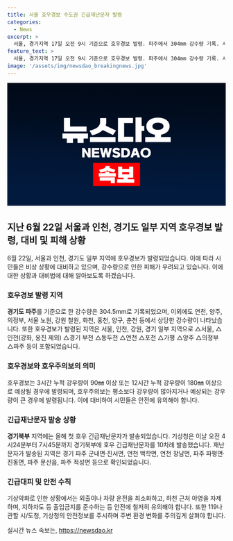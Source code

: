 ```yaml
---
title: 서울 호우경보 수도권 긴급재난문자 발령
categories:
  - News
excerpt: >
  서울, 경기지역 17일 오전 9시 기준으로 호우경보 발령. 파주에서 304mm 강수량 기록. 시민들 우산쓰고 거리를 걷는 가운데, 기상청은 3시간 누적 강우량 90㎜ 이상 시 경고. 호우 긴급재난문자 10차례 발송됨. 안전에 유의 요망.
feature_text: >
  서울, 경기지역 17일 오전 9시 기준으로 호우경보 발령. 파주에서 304mm 강수량 기록. 시민들 우산쓰고 거리를 걷는 가운데, 기상청은 3시간 누적 강우량 90㎜ 이상 시 경고. 호우 긴급재난문자 10차례 발송됨. 안전에 유의 요망.
image: '/assets/img/newsdao_breakingnews.jpg'
---
```


<p><img src="/assets/img/newsdao_breakingnews.jpg" alt="koreaapp 속보" /></p>

<h2 data-ke-size="size26">지난 6월 22일 서울과 인천, 경기도 일부 지역 호우경보 발령, 대비 및 피해 상황</h2>

<p data-ke-size="size16">6월 22일, 서울과 인천, 경기도 일부 지역에 호우경보가 발령되었습니다. 이에 따라 시민들은 비상 상황에 대비하고 있으며, 강수량으로 인한 피해가 우려되고 있습니다. 이에 대한 상황과 대비법에 대해 알아보도록 하겠습니다.</p>

<h3>호우경보 발령 지역</h3>

<p data-ke-size="size16"><b>경기도 파주</b>를 기준으로 한 강수량은 304.5mm로 기록되었으며, 이외에도 연천, 양주, 의정부, 서울 노원, 강원 철원, 화천, 홍천, 양구, 춘천 등에서 상당한 강수량이 나타났습니다. 또한 호우경보가 발령된 지역은 서울, 인천, 강원, 경기 일부 지역으로 △서울, △인천(강화, 옹진 제외) △경기 부천 △동두천 △연천 △포천 △가평 △양주 △의정부 △파주 등이 포함되었습니다.</p>

<h3>호우경보와 호우주의보의 의미</h3>

<p data-ke-size="size16">호우경보는 3시간 누적 강우량이 90㎜ 이상 또는 12시간 누적 강우량이 180㎜ 이상으로 예상될 경우에 발령되며, 호우주의보는 평소보다 강우량이 많아지거나 예상되는 강우량이 큰 경우에 발령됩니다. 이에 대비하여 시민들은 안전에 유의해야 합니다.</p>

<h3>긴급재난문자 발송 상황</h3>

<p data-ke-size="size16"><b>경기북부</b> 지역에는 올해 첫 호우 긴급재난문자가 발송되었습니다. 기상청은 이날 오전 4시24분부터 7시45분까지 경기북부에 호우 긴급재난문자를 10차례 발송했습니다. 재난문자가 발송된 지역은 경기 파주 군내면·진서면, 연천 백학면, 연천 장남면, 파주 파평면·진동면, 파주 문산읍, 파주 적성면 등으로 확인되었습니다.</p>

<h3>긴급대피 및 안전 수칙</h3>

<p data-ke-size="size16">기상악화로 인한 상황에서는 외출이나 차량 운전을 최소화하고, 하천 근처 야영을 자제하며, 지하차도 등 출입금지를 준수하는 등 안전에 철저히 유의해야 합니다. 또한 119나 관할 시/도청, 기상청의 안전정보를 주시하며 주변 환경 변화를 주의깊게 살펴야 합니다.</p>
실시간 뉴스 속보는, <a href="https://newsdao.kr" rel="dofollow">https://newsdao.kr</a>


